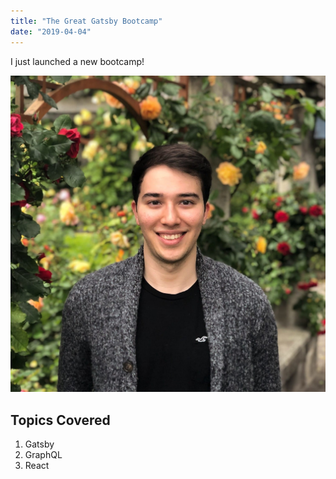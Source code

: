 ```yaml
---
title: "The Great Gatsby Bootcamp"
date: "2019-04-04"
---
```


I just launched a new bootcamp!

![Me](../images/@me.jpg)

## Topics Covered

1. Gatsby
2. GraphQL
3. React
